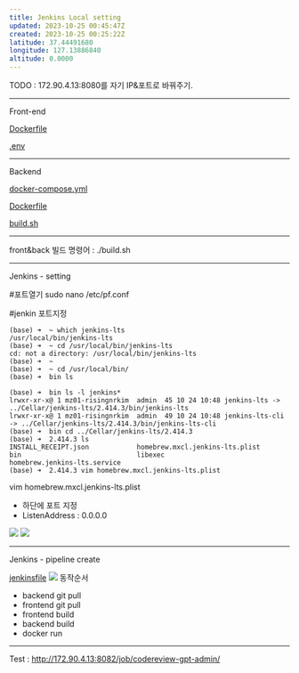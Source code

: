 ```yaml
---
title: Jenkins Local setting
updated: 2023-10-25 00:45:47Z
created: 2023-10-25 00:25:22Z
latitude: 37.44491680
longitude: 127.13886840
altitude: 0.0000
---
```



TODO : 172.90.4.13:8080를 자기 IP&포트로 바꿔주기.



---

Front-end


[Dockerfile](../_resources/Dockerfile)

[.env](../_resources/제목%20없음.env)






---

Backend



[docker-compose.yml](../_resources/docker-compose.yml)



[Dockerfile](../_resources/Dockerfile-1)




[build.sh](../_resources/build.sh)


---

front&back 빌드 명령어 : ./build.sh 



---

Jenkins - setting

#포트열기
sudo nano /etc/pf.conf

#jenkin 포트지정
```
(base) ➜  ~ which jenkins-lts
/usr/local/bin/jenkins-lts
(base) ➜  ~ cd /usr/local/bin/jenkins-lts
cd: not a directory: /usr/local/bin/jenkins-lts
(base) ➜  ~
(base) ➜  ~ cd /usr/local/bin/
(base) ➜  bin ls

(base) ➜  bin ls -l jenkins*
lrwxr-xr-x@ 1 mz01-risingnrkim  admin  45 10 24 10:48 jenkins-lts -> ../Cellar/jenkins-lts/2.414.3/bin/jenkins-lts
lrwxr-xr-x@ 1 mz01-risingnrkim  admin  49 10 24 10:48 jenkins-lts-cli -> ../Cellar/jenkins-lts/2.414.3/bin/jenkins-lts-cli
(base) ➜  bin cd ../Cellar/jenkins-lts/2.414.3
(base) ➜  2.414.3 ls
INSTALL_RECEIPT.json            homebrew.mxcl.jenkins-lts.plist
bin                             libexec
homebrew.jenkins-lts.service
(base) ➜  2.414.3 vim homebrew.mxcl.jenkins-lts.plist
```
vim homebrew.mxcl.jenkins-lts.plist
- 하단에 포트 지정
- ListenAddress : 0.0.0.0  
<img src="{{ site.baseurl }}/assets/eba2bd1791c713a10fd6fc9b2207fb56.png"/>



<img src="{{ site.baseurl }}/assets/3a31bf0e77ea22193ef52edecdcdd245.png"/>


---
Jenkins - pipeline create


[jenkinsfile](../_resources/jenkinsfile)
<img src="{{ site.baseurl }}/assets/f210da33c28546052ec9c717356dda22.png"/>
동작순서
* backend git pull
* frontend git pull
* frontend build
* backend build
* docker run


  
---
Test : http://172.90.4.13:8082/job/codereview-gpt-admin/

















